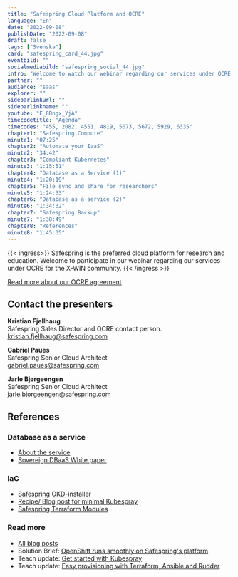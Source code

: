 ```yaml
---
title: "Safespring Cloud Platform and OCRE"
language: "En"
date: "2022-09-08"
publishDate: "2022-09-08"
draft: false
tags: ["Svenska"]
card: "safespring_card_44.jpg"
eventbild: ""
socialmediabild: "safespring_social_44.jpg"
intro: "Welcome to watch our webinar regarding our services under OCRE for the X-WIN community."
partner: ""
audience: "saas"
explorer: ""
sidebarlinkurl: ""
sidebarlinkname: ""
youtube: "E_8Bngx_YjA"
timecodetitle: "Agenda"
timecodes: "455, 2082, 4551, 4819, 5073, 5672, 5929, 6335"
chapter1: "Safespring Compute"
minute1: "07:25"
chapter2: "Automate your IaaS"
minute2: "34:42"
chapter3: "Compliant Kubernetes"
minute3: "1:15:51"
chapter4: "Database as a Service (1)"
minute4: "1:20:19"
chapter5: "File sync and share for researchers"
minute5: "1:24:33"
chapter6: "Database as a service (2)"
minute6: "1:34:32"
chapter7: "Safespring Backup"
minute7: "1:38:49"
chapter8: "References"
minute8: "1:45:35"
---
```


{{< ingress>}}
Safespring is the preferred cloud platform for research and education. Welcome to participate in our webinar regarding our services under OCRE for the X-WIN community.
{{< /ingress >}}

[Read more about our OCRE agreement](/ocre)

## Contact the presenters

**Kristian Fjellhaug**  
Safespring Sales Director and OCRE contact person.  
kristian.fjellhaug@safespring.com

**Gabriel Paues**  
Safespring Senior Cloud Architect  
gabriel.paues@safespring.com

**Jarle Bjørgeengen**  
Safespring Senior Cloud Architect  
jarle.bjorgeengen@safespring.com

## References
### Database as a service
- [About the service](https://severalnines.com/ccx/)
- [Sovereign DBaaS White paper](https://severalnines.com/sovereign-dbaas/)

### IaC

- [Safespring OKD-installer](https://github.com/safespring-community/utilities/tree/main/okd)
- [Recipe/ Blog post for minimal Kubespray](https://www.safespring.com/blogg/2022-08-kubespray-minimal/)
- [Safespring Terraform Modules](https://github.com/safespring-community/terraform-modules)

### Read more
- [All blog posts](https://www.safespring.com/blogg/)
- Solution Brief: [OpenShift runs smoothly on Safespring's platform](/solution-brief/openshift-en/)
- Teach update: [Get started with Kubespray](/blogg/2022-08-kubespray-minimal/)
- Teach update: [Easy provisioning with Terraform, Ansible and Rudder](/blogg/2022-06-terraform-ansible-rudder/)
